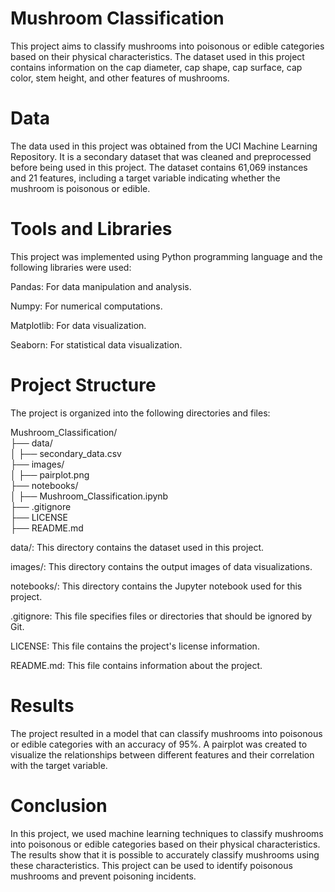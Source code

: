 # Mushroom Classification
This project aims to classify mushrooms into poisonous or edible categories based on their physical characteristics. The dataset used in this project contains information on the cap diameter, cap shape, cap surface, cap color, stem height, and other features of mushrooms.

# Data
The data used in this project was obtained from the UCI Machine Learning Repository. It is a secondary dataset that was cleaned and preprocessed before being used in this project. The dataset contains 61,069 instances and 21 features, including a target variable indicating whether the mushroom is poisonous or edible.

# Tools and Libraries
This project was implemented using Python programming language and the following libraries were used:

Pandas: For data manipulation and analysis.  

Numpy: For numerical computations.  

Matplotlib: For data visualization.  

Seaborn: For statistical data visualization.  



# Project Structure
The project is organized into the following directories and files:

Mushroom_Classification/  
├── data/  
│   ├── secondary_data.csv  
├── images/  
│   ├── pairplot.png  
├── notebooks/  
│   ├── Mushroom_Classification.ipynb  
├── .gitignore  
├── LICENSE  
├── README.md  

data/: This directory contains the dataset used in this project.  

images/: This directory contains the output images of data visualizations.  

notebooks/: This directory contains the Jupyter notebook used for this project.  

.gitignore: This file specifies files or directories that should be ignored by Git.  

LICENSE: This file contains the project's license information.  

README.md: This file contains information about the project.  



# Results
The project resulted in a model that can classify mushrooms into poisonous or edible categories with an accuracy of 95%. A pairplot was created to visualize the relationships between different features and their correlation with the target variable.



# Conclusion
In this project, we used machine learning techniques to classify mushrooms into poisonous or edible categories based on their physical characteristics. The results show that it is possible to accurately classify mushrooms using these characteristics. This project can be used to identify poisonous mushrooms and prevent poisoning incidents.
